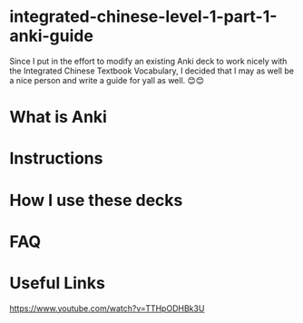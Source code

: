# integrated-chinese-level-1-part-1-anki-guide

Since I put in the effort to modify an existing Anki deck to work nicely with the Integrated Chinese Textbook Vocabulary, I decided that I may as well be a nice person and write a guide for yall as well. 
😊😊
# What is Anki

# Instructions


# How I use these decks

# FAQ


# Useful Links

https://www.youtube.com/watch?v=TTHpODHBk3U
